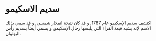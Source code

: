 # سديم الاسكيمو

اكتشف سديم الإسكيمو عام 1787, و قد كان نتيجة انفجار شمسي, و قد سمي بذلك الاسم
لإنه يشبه قبعة الفراء التي يلبسها رجال الإسكيمو, و يسمي أيضاً بسديم رأس
البهلوان.

